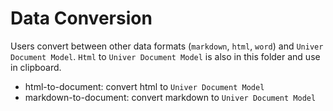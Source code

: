 # Data Conversion

Users convert between other data formats (`markdown`, `html`, `word`) and `Univer Document Model`. `Html` to `Univer Document Model` is also in this folder and use in clipboard.

- html-to-document: convert  html to `Univer Document Model`
- markdown-to-document: convert  markdown to `Univer Document Model`
